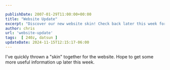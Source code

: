 ```yaml
---

publishDate: 2007-01-29T11:00:00+00:00
title: "Website Update"
excerpt: "Discover our new website skin! Check back later this week for more useful updates and information."
author: chris
url: 'website-update'
tags:  [ 240z, datsun ] 
updateDate: 2024-11-15T12:15:17-06:00
---
```


I've quickly thrown a "skin" together for the website. Hope to get some more useful information up later this week.
